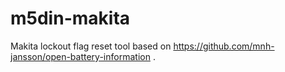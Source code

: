 # m5din-makita
Makita lockout flag reset tool based on https://github.com/mnh-jansson/open-battery-information .
